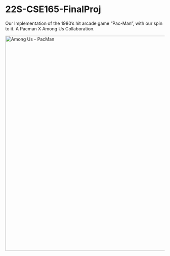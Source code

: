 # 22S-CSE165-FinalProj
Our Implementation of the 1980’s hit arcade game “Pac-Man”, with our spin to it. 
A Pacman X Among Us Collaboration. 


<img width="680" alt="Among Us - PacMan" src="https://user-images.githubusercontent.com/25189725/167562785-6e93e253-81c3-4118-8b0b-0d8c4da871d1.png">
